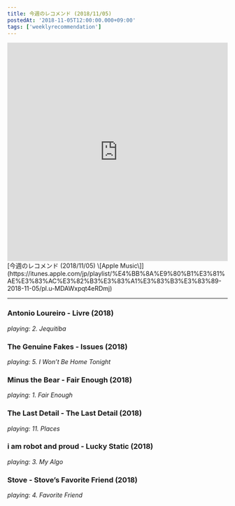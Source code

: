 ```yaml
---
title: 今週のレコメンド (2018/11/05)
postedAt: '2018-11-05T12:00:00.000+09:00'
tags: ['weeklyrecommendation']
---
```


<iframe src="https://tools.applemusic.com/embed/v1/playlist/pl.u-MDAWxpqt4eRDmj?country=jp" height="500px" width="100%" frameborder="0"></iframe> [今週のレコメンド (2018/11/05) \[Apple Music\]](https://itunes.apple.com/jp/playlist/%E4%BB%8A%E9%80%B1%E3%81%AE%E3%83%AC%E3%82%B3%E3%83%A1%E3%83%B3%E3%83%89-2018-11-05/pl.u-MDAWxpqt4eRDmj)

---

### Antonio Loureiro - Livre (2018)

_playing: 2\. Jequitiba_

### The Genuine Fakes - Issues (2018)

_playing: 5\. I Won’t Be Home Tonight_

### Minus the Bear - Fair Enough (2018)

_playing: 1\. Fair Enough_

### The Last Detail - The Last Detail (2018)

_playing: 11\. Places_

### i am robot and proud - Lucky Static (2018)

_playing: 3\. My Algo_

### Stove - Stove’s Favorite Friend (2018)

_playing: 4\. Favorite Friend_
